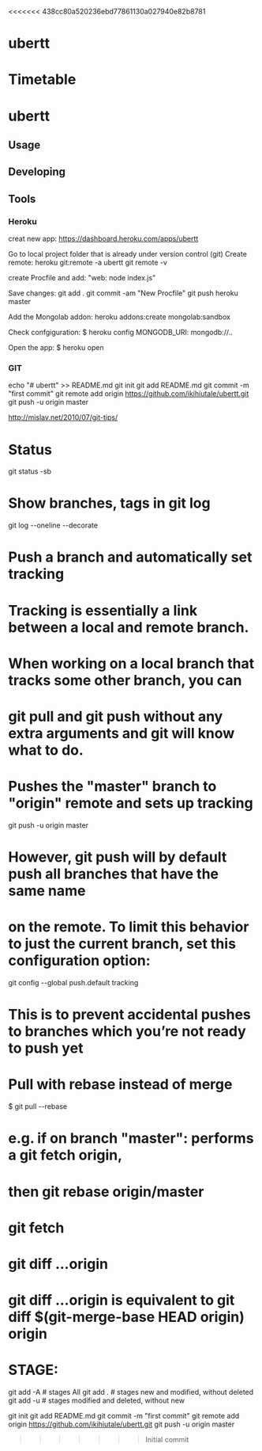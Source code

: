<<<<<<< 438cc80a520236ebd77861130a027940e82b8781
# ubertt
Timetable
=======


# ubertt



## Usage



## Developing



## Tools

### Heroku
creat new app: 
https://dashboard.heroku.com/apps/ubertt

Go to local project folder that is already under version control (git)
Create remote:
heroku git:remote -a ubertt
git remote -v


create Procfile and add:
"web: node index.js"

Save changes:
git add .
git commit -am "New Procfile"
git push heroku master

Add the Mongolab addon:
heroku addons:create mongolab:sandbox

Check confgiguration:
$ heroku config
MONGODB_URI: mongodb://..

Open the app:
$ heroku open



### GIT

echo "# ubertt" >> README.md
git init
git add README.md
git commit -m "first commit"
git remote add origin https://github.com/ikihiutale/ubertt.git
git push -u origin master



http://mislav.net/2010/07/git-tips/

# Status
git status -sb

# Show branches, tags in git log
git log --oneline --decorate

# Push a branch and automatically set tracking
# Tracking is essentially a link between a local and remote branch. 
# When working on a local branch that tracks some other branch, you can 
# git pull and git push without any extra arguments and git will know what to do.
#
# Pushes the "master" branch to "origin" remote and sets up tracking
git push -u origin master

# However, git push will by default push all branches that have the same name 
# on the remote. To limit this behavior to just the current branch, set this configuration option:
git config --global push.default tracking

# This is to prevent accidental pushes to branches which you’re not ready to push yet

# Pull with rebase instead of merge
$ git pull --rebase
# e.g. if on branch "master": performs a git fetch origin,
# then git rebase origin/master

# git fetch
# git diff ...origin
# git diff ...origin is equivalent to git diff $(git-merge-base HEAD origin) origin

# STAGE:
git add -A # stages All
git add . # stages new and modified, without deleted
git add -u # stages modified and deleted, without new

git init
git add README.md
git commit -m "first commit"
git remote add origin https://github.com/ikihiutale/ubertt.git
git push -u origin master
>>>>>>> Initial commit
